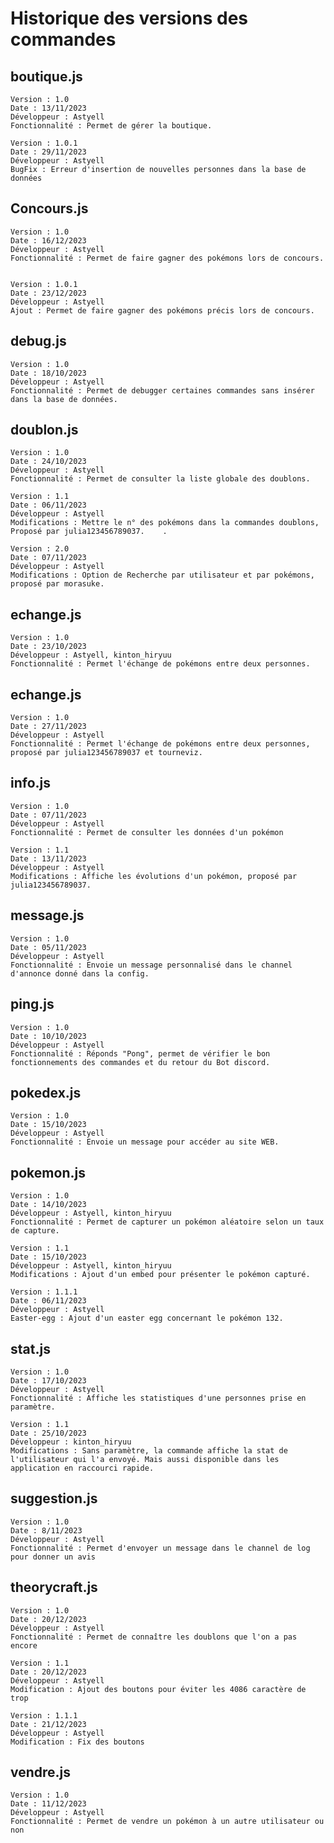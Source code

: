 # Historique des versions des commandes

## boutique.js

	Version : 1.0
	Date : 13/11/2023
	Développeur : Astyell
	Fonctionnalité : Permet de gérer la boutique.

	Version : 1.0.1
	Date : 29/11/2023
	Développeur : Astyell
	BugFix : Erreur d'insertion de nouvelles personnes dans la base de données

## Concours.js

	Version : 1.0
	Date : 16/12/2023
	Développeur : Astyell
	Fonctionnalité : Permet de faire gagner des pokémons lors de concours.


	Version : 1.0.1
	Date : 23/12/2023
	Développeur : Astyell
	Ajout : Permet de faire gagner des pokémons précis lors de concours.

## debug.js

	Version : 1.0
	Date : 18/10/2023
	Développeur : Astyell
	Fonctionnalité : Permet de debugger certaines commandes sans insérer dans la base de données.

## doublon.js

	Version : 1.0
	Date : 24/10/2023
	Développeur : Astyell
	Fonctionnalité : Permet de consulter la liste globale des doublons.

	Version : 1.1
	Date : 06/11/2023
	Développeur : Astyell
	Modifications : Mettre le n° des pokémons dans la commandes doublons, Proposé par julia123456789037.	.

	Version : 2.0
	Date : 07/11/2023
	Développeur : Astyell
	Modifications : Option de Recherche par utilisateur et par pokémons, proposé par morasuke.

## echange.js

	Version : 1.0
	Date : 23/10/2023
	Développeur : Astyell, kinton_hiryuu
	Fonctionnalité : Permet l'échange de pokémons entre deux personnes.

## echange.js

	Version : 1.0
	Date : 27/11/2023
	Développeur : Astyell
	Fonctionnalité : Permet l'échange de pokémons entre deux personnes, proposé par julia123456789037 et tourneviz.

## info.js

	Version : 1.0
	Date : 07/11/2023
	Développeur : Astyell
	Fonctionnalité : Permet de consulter les données d'un pokémon

	Version : 1.1
	Date : 13/11/2023
	Développeur : Astyell
	Modifications : Affiche les évolutions d'un pokémon, proposé par julia123456789037.

## message.js

	Version : 1.0
	Date : 05/11/2023
	Développeur : Astyell
	Fonctionnalité : Envoie un message personnalisé dans le channel d'annonce donné dans la config.

## ping.js

	Version : 1.0
	Date : 10/10/2023
	Développeur : Astyell
	Fonctionnalité : Réponds "Pong", permet de vérifier le bon fonctionnements des commandes et du retour du Bot discord.

## pokedex.js

	Version : 1.0
	Date : 15/10/2023
	Développeur : Astyell
	Fonctionnalité : Envoie un message pour accéder au site WEB.

## pokemon.js

	Version : 1.0
	Date : 14/10/2023
	Développeur : Astyell, kinton_hiryuu
	Fonctionnalité : Permet de capturer un pokémon aléatoire selon un taux de capture.

	Version : 1.1
	Date : 15/10/2023
	Développeur : Astyell, kinton_hiryuu
	Modifications : Ajout d'un embed pour présenter le pokémon capturé.

	Version : 1.1.1
	Date : 06/11/2023
	Développeur : Astyell
	Easter-egg : Ajout d'un easter egg concernant le pokémon 132.

## stat.js

	Version : 1.0
	Date : 17/10/2023
	Développeur : Astyell
	Fonctionnalité : Affiche les statistiques d'une personnes prise en paramètre.

	Version : 1.1
	Date : 25/10/2023
	Développeur : kinton_hiryuu
	Modifications : Sans paramètre, la commande affiche la stat de l'utilisateur qui l'a envoyé. Mais aussi disponible dans les application en raccourci rapide.

## suggestion.js

	Version : 1.0
	Date : 8/11/2023
	Développeur : Astyell
	Fonctionnalité : Permet d'envoyer un message dans le channel de log pour donner un avis

## theorycraft.js

	Version : 1.0
	Date : 20/12/2023
	Développeur : Astyell
	Fonctionnalité : Permet de connaître les doublons que l'on a pas encore

	Version : 1.1
	Date : 20/12/2023
	Développeur : Astyell
	Modification : Ajout des boutons pour éviter les 4086 caractère de trop

	Version : 1.1.1
	Date : 21/12/2023
	Développeur : Astyell
	Modification : Fix des boutons

## vendre.js

	Version : 1.0
	Date : 11/12/2023
	Développeur : Astyell
	Fonctionnalité : Permet de vendre un pokémon à un autre utilisateur ou non